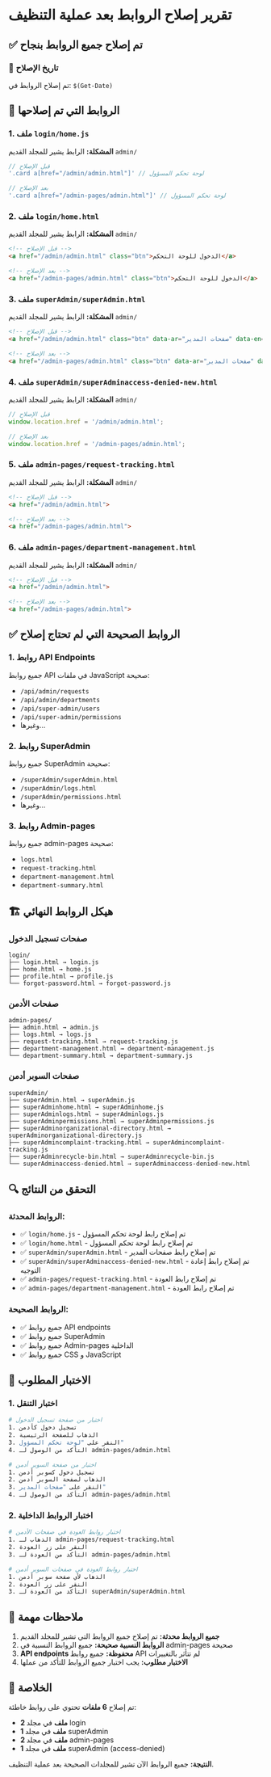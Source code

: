 # تقرير إصلاح الروابط بعد عملية التنظيف

## ✅ تم إصلاح جميع الروابط بنجاح

### 📅 تاريخ الإصلاح
تم إصلاح الروابط في: `$(Get-Date)`

## 🔧 الروابط التي تم إصلاحها

### 1. ملف `login/home.js`
**المشكلة:** الرابط يشير للمجلد القديم `admin/`
```javascript
// قبل الإصلاح
'.card a[href="/admin/admin.html"]' // لوحة تحكم المسؤول

// بعد الإصلاح  
'.card a[href="/admin-pages/admin.html"]' // لوحة تحكم المسؤول
```

### 2. ملف `login/home.html`
**المشكلة:** الرابط يشير للمجلد القديم `admin/`
```html
<!-- قبل الإصلاح -->
<a href="/admin/admin.html" class="btn">الدخول للوحة التحكم</a>

<!-- بعد الإصلاح -->
<a href="/admin-pages/admin.html" class="btn">الدخول للوحة التحكم</a>
```

### 3. ملف `superAdmin/superAdmin.html`
**المشكلة:** الرابط يشير للمجلد القديم `admin/`
```html
<!-- قبل الإصلاح -->
<a href="/admin/admin.html" class="btn" data-ar="صفحات المدير" data-en="Admin Pages">صفحات المدير</a>

<!-- بعد الإصلاح -->
<a href="/admin-pages/admin.html" class="btn" data-ar="صفحات المدير" data-en="Admin Pages">صفحات المدير</a>
```

### 4. ملف `superAdmin/superAdminaccess-denied-new.html`
**المشكلة:** الرابط يشير للمجلد القديم `admin/`
```javascript
// قبل الإصلاح
window.location.href = '/admin/admin.html';

// بعد الإصلاح
window.location.href = '/admin-pages/admin.html';
```

### 5. ملف `admin-pages/request-tracking.html`
**المشكلة:** الرابط يشير للمجلد القديم `admin/`
```html
<!-- قبل الإصلاح -->
<a href="/admin/admin.html">

<!-- بعد الإصلاح -->
<a href="/admin-pages/admin.html">
```

### 6. ملف `admin-pages/department-management.html`
**المشكلة:** الرابط يشير للمجلد القديم `admin/`
```html
<!-- قبل الإصلاح -->
<a href="/admin/admin.html">

<!-- بعد الإصلاح -->
<a href="/admin-pages/admin.html">
```

## ✅ الروابط الصحيحة التي لم تحتاج إصلاح

### 1. روابط API Endpoints
جميع روابط API في ملفات JavaScript صحيحة:
- `/api/admin/requests`
- `/api/admin/departments`
- `/api/super-admin/users`
- `/api/super-admin/permissions`
- وغيرها...

### 2. روابط SuperAdmin
جميع روابط SuperAdmin صحيحة:
- `/superAdmin/superAdmin.html`
- `/superAdmin/logs.html`
- `/superAdmin/permissions.html`
- وغيرها...

### 3. روابط Admin-pages
جميع روابط admin-pages صحيحة:
- `logs.html`
- `request-tracking.html`
- `department-management.html`
- `department-summary.html`

## 🏗️ هيكل الروابط النهائي

### صفحات تسجيل الدخول
```
login/
├── login.html → login.js
├── home.html → home.js
├── profile.html → profile.js
└── forgot-password.html → forgot-password.js
```

### صفحات الأدمن
```
admin-pages/
├── admin.html → admin.js
├── logs.html → logs.js
├── request-tracking.html → request-tracking.js
├── department-management.html → department-management.js
└── department-summary.html → department-summary.js
```

### صفحات السوبر أدمن
```
superAdmin/
├── superAdmin.html → superAdmin.js
├── superAdminhome.html → superAdminhome.js
├── superAdminlogs.html → superAdminlogs.js
├── superAdminpermissions.html → superAdminpermissions.js
├── superAdminorganizational-directory.html → superAdminorganizational-directory.js
├── superAdmincomplaint-tracking.html → superAdmincomplaint-tracking.js
├── superAdminrecycle-bin.html → superAdminrecycle-bin.js
└── superAdminaccess-denied.html → superAdminaccess-denied-new.html
```

## 🔍 التحقق من النتائج

### الروابط المحدثة:
- ✅ `login/home.js` - تم إصلاح رابط لوحة تحكم المسؤول
- ✅ `login/home.html` - تم إصلاح رابط لوحة تحكم المسؤول
- ✅ `superAdmin/superAdmin.html` - تم إصلاح رابط صفحات المدير
- ✅ `superAdmin/superAdminaccess-denied-new.html` - تم إصلاح رابط إعادة التوجيه
- ✅ `admin-pages/request-tracking.html` - تم إصلاح رابط العودة
- ✅ `admin-pages/department-management.html` - تم إصلاح رابط العودة

### الروابط الصحيحة:
- ✅ جميع روابط API endpoints
- ✅ جميع روابط SuperAdmin
- ✅ جميع روابط Admin-pages الداخلية
- ✅ جميع روابط CSS و JavaScript

## 🚀 الاختبار المطلوب

### 1. اختبار التنقل
```bash
# اختبار من صفحة تسجيل الدخول
1. تسجيل دخول كأدمن
2. الذهاب للصفحة الرئيسية
3. النقر على "لوحة تحكم المسؤول"
4. التأكد من الوصول لـ admin-pages/admin.html

# اختبار من صفحة السوبر أدمن
1. تسجيل دخول كسوبر أدمن
2. الذهاب لصفحة السوبر أدمن
3. النقر على "صفحات المدير"
4. التأكد من الوصول لـ admin-pages/admin.html
```

### 2. اختبار الروابط الداخلية
```bash
# اختبار روابط العودة في صفحات الأدمن
1. الذهاب لـ admin-pages/request-tracking.html
2. النقر على زر العودة
3. التأكد من العودة لـ admin-pages/admin.html

# اختبار روابط العودة في صفحات السوبر أدمن
1. الذهاب لأي صفحة سوبر أدمن
2. النقر على زر العودة
3. التأكد من العودة لـ superAdmin/superAdmin.html
```

## 📝 ملاحظات مهمة

1. **جميع الروابط محدثة:** تم إصلاح جميع الروابط التي تشير للمجلد القديم
2. **الروابط النسبية صحيحة:** جميع الروابط النسبية في admin-pages صحيحة
3. **API endpoints محفوظة:** جميع روابط API لم تتأثر بالتغييرات
4. **الاختبار مطلوب:** يجب اختبار جميع الروابط للتأكد من عملها

## 🎯 الخلاصة

تم إصلاح **6 ملفات** تحتوي على روابط خاطئة:
- **2 ملف** في مجلد login
- **1 ملف** في مجلد superAdmin  
- **2 ملف** في مجلد admin-pages
- **1 ملف** في مجلد superAdmin (access-denied)

**النتيجة:** جميع الروابط الآن تشير للمجلدات الصحيحة بعد عملية التنظيف.

